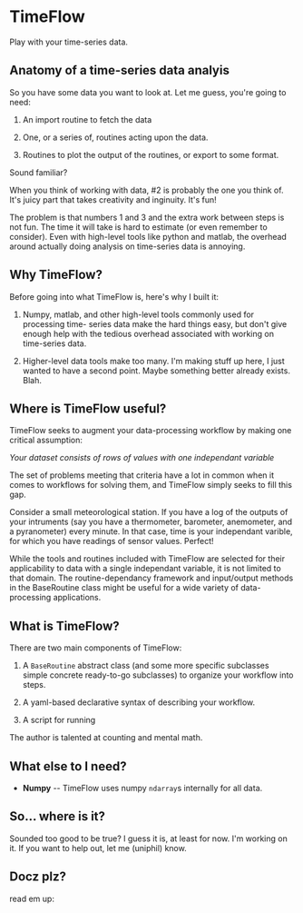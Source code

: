 TimeFlow
========

Play with your time-series data.


Anatomy of a time-series data analyis
-------------------------------------

So you have some data you want to look at. Let me guess, you're going to need:

 1. An import routine to fetch the data

 2. One, or a series of, routines acting upon the data.
 
 3. Routines to plot the output of the routines, or export to some format.


Sound familiar?

When you think of working with data, #2 is probably the one you think of. It's
juicy part that takes creativity and inginuity. It's fun!

The problem is that numbers 1 and 3 and the extra work between steps is not fun.
The time it will take is hard to estimate (or even remember to consider). Even
with high-level tools like python and matlab, the overhead around actually doing
analysis on time-series data is annoying.


Why TimeFlow?
-------------

Before going into what TimeFlow is, here's why I built it:

 1. Numpy, matlab, and other high-level tools commonly used for processing time-
    series data make the hard things easy, but don't give enough help with the
    tedious overhead associated with working on time-series data.

 2. Higher-level data tools make too many. I'm making stuff up here, I just
    wanted to have a second point. Maybe something better already exists. Blah.


Where is TimeFlow useful?
-------------------------

TimeFlow seeks to augment your data-processing workflow by making one critical
assumption:

*Your dataset consists of rows of values with one independant variable*

The set of problems meeting that criteria have a lot in common when it comes
to workflows for solving them, and TimeFlow simply seeks to fill this gap.

Consider a small meteorological station. If you have a log of the outputs of
your intruments (say you have a thermometer, barometer, anemometer, and a
pyranometer) every minute. In that case, time is your independant varible,
for which you have readings of sensor values. Perfect!

While the tools and routines included with TimeFlow are selected for their
applicability to data with a single independant variable, it is not limited
to that domain. The routine-dependancy framework and input/output methods
in the BaseRoutine class might be useful for a wide variety of data-processing
applications.


What is TimeFlow?
-----------------

There are two main components of TimeFlow:

1. A `BaseRoutine` abstract class (and some more specific subclasses simple
   concrete ready-to-go subclasses) to organize your workflow into steps.

2. A yaml-based declarative syntax of describing your workflow.

3. A script for running 


The author is talented at counting and mental math.


What else to I need?
--------------------

 * **Numpy** -- TimeFlow uses numpy `ndarray`s internally for all data.


So... where is it?
------------------

Sounded too good to be true? I guess it is, at least for now. I'm working on it.
If you want to help out, let me (uniphil) know.


Docz plz?
---------

read em up: 

